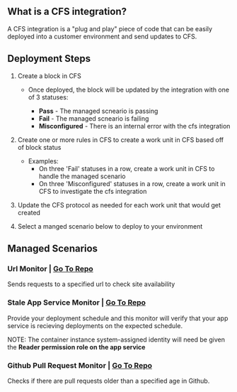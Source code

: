 ## What is a CFS integration?

A CFS integration is a "plug and play" piece of code that can be easily deployed into a customer environment and send updates to CFS.

## Deployment Steps

1. Create a block in CFS

   - Once deployed, the block will be updated by the integration with one of 3 statuses:

     - **Pass** - The managed scneario is passing
     - **Fail** - The managed scneario is failing
     - **Misconfigured** - There is an internal error with the cfs integration

1. Create one or more rules in CFS to create a work unit in CFS based off of block status

   - Examples:
     - On three 'Fail' statuses in a row, create a work unit in CFS to handle the managed scenario
     - On three 'Misconfigured' statuses in a row, create a work unit in CFS to investigate the cfs integration

1. Update the CFS protocol as needed for each work unit that would get created

1. Select a manged scenario below to deploy to your environment

## Managed Scenarios

### Url Monitor | [Go To Repo](https://github.com/CloudFitSoftware/cfs-url-monitor)

Sends requests to a specified url to check site availability

### Stale App Service Monitor | [Go To Repo](https://github.com/CloudFitSoftware/cfs-stale-app-service-monitor)

Provide your deployment schedule and this monitor will verify that your app service is recieving deployments on the expected schedule.

NOTE: The container instance system-assigned identity will need be given the **Reader permission role on the app service**

### Github Pull Request Monitor | [Go To Repo](https://github.com/CloudFitSoftware/cfs-github-pr-monitor)

Checks if there are pull requests older than a specified age in Github.
